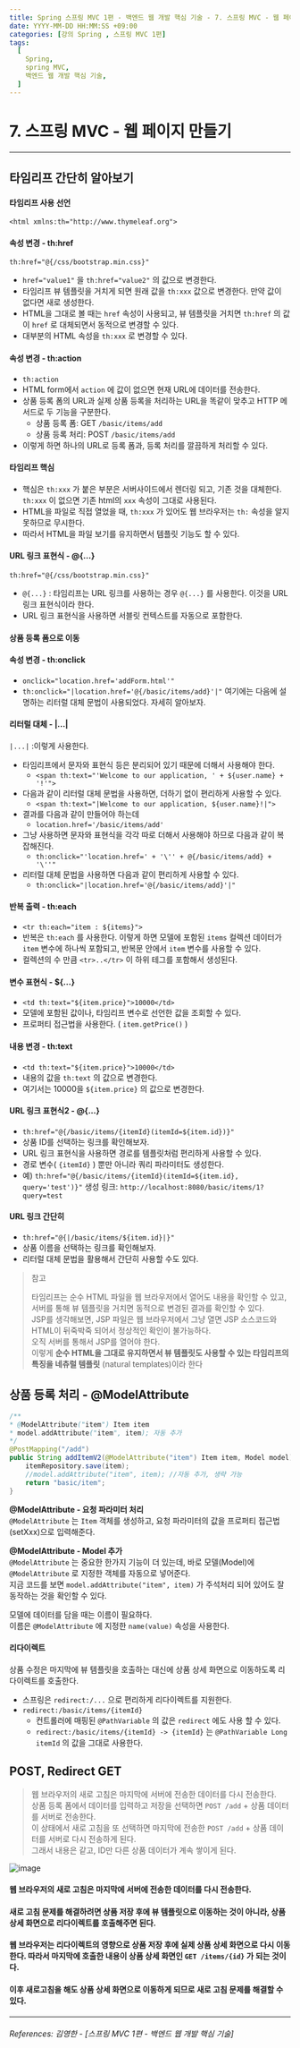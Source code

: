 ```yaml
---
title: Spring 스프링 MVC 1편 - 백엔드 웹 개발 핵심 기술 - 7. 스프링 MVC - 웹 페이지 만들기
date: YYYY-MM-DD HH:MM:SS +09:00
categories: [강의 Spring , 스프링 MVC 1편]
tags:
  [
    Spring,
    spring MVC,
    백엔드 웹 개발 핵심 기술,
  ]
---
```


# 7. 스프링 MVC - 웹 페이지 만들기

----

## 타임리프 간단히 알아보기
#### **타임리프 사용 선언**
`<html xmlns:th="http://www.thymeleaf.org">`

#### **속성 변경 - th:href**

`th:href="@{/css/bootstrap.min.css}"`

* `href="value1"` 을 `th:href="value2"` 의 값으로 변경한다.
* 타임리프 뷰 템플릿을 거치게 되면 원래 값을 `th:xxx` 값으로 변경한다. 만약 값이 없다면 새로 생성한다.
* HTML을 그대로 볼 때는 `href` 속성이 사용되고, 뷰 템플릿을 거치면 `th:href` 의 값이 `href` 로
대체되면서 동적으로 변경할 수 있다.
* 대부분의 HTML 속성을 `th:xxx` 로 변경할 수 있다.

#### 속성 변경 - th:action
* `th:action`
* HTML form에서 `action` 에 값이 없으면 현재 URL에 데이터를 전송한다.
* 상품 등록 폼의 URL과 실제 상품 등록을 처리하는 URL을 똑같이 맞추고 HTTP 메서드로 두 기능을
구분한다.
  * 상품 등록 폼: GET `/basic/items/add`
  * 상품 등록 처리: POST `/basic/items/add`
* 이렇게 하면 하나의 URL로 등록 폼과, 등록 처리를 깔끔하게 처리할 수 있다.


#### **타임리프 핵심**
* 핵심은 `th:xxx` 가 붙은 부분은 서버사이드에서 렌더링 되고, 기존 것을 대체한다. `th:xxx` 이 없으면 기존
html의 `xxx` 속성이 그대로 사용된다.
* HTML을 파일로 직접 열었을 때, `th:xxx` 가 있어도 웹 브라우저는 `th:` 속성을 알지 못하므로 무시한다.
* 따라서 HTML을 파일 보기를 유지하면서 템플릿 기능도 할 수 있다.


#### **URL 링크 표현식 - @{...}**
`th:href="@{/css/bootstrap.min.css}"`
* `@{...}` : 타임리프는 URL 링크를 사용하는 경우 `@{...}` 를 사용한다. 이것을 URL 링크 표현식이라 한다.
* URL 링크 표현식을 사용하면 서블릿 컨텍스트를 자동으로 포함한다.


#### **상품 등록 폼으로 이동**
#### **속성 변경 - th:onclick**
* `onclick="location.href='addForm.html'"`
* `th:onclick="|location.href='@{/basic/items/add}'|"`
여기에는 다음에 설명하는 리터럴 대체 문법이 사용되었다. 자세히 알아보자.
#### **리터럴 대체 - |...|**
`|...|` :이렇게 사용한다.
* 타임리프에서 문자와 표현식 등은 분리되어 있기 때문에 더해서 사용해야 한다.
  * `<span th:text="'Welcome to our application, ' + ${user.name} + '!'">`
* 다음과 같이 리터럴 대체 문법을 사용하면, 더하기 없이 편리하게 사용할 수 있다.
  * `<span th:text="|Welcome to our application, ${user.name}!|">`
* 결과를 다음과 같이 만들어야 하는데
  * `location.href='/basic/items/add'`
* 그냥 사용하면 문자와 표현식을 각각 따로 더해서 사용해야 하므로 다음과 같이 복잡해진다.
  * `th:onclick="'location.href=' + '\'' + @{/basic/items/add} + '\''"`
* 리터럴 대체 문법을 사용하면 다음과 같이 편리하게 사용할 수 있다.
  * `th:onclick="|location.href='@{/basic/items/add}'|"`


#### **반복 출력 - th:each**
* `<tr th:each="item : ${items}">`
* 반복은 `th:each` 를 사용한다. 이렇게 하면 모델에 포함된 `items` 컬렉션 데이터가 `item` 변수에 하나씩
포함되고, 반복문 안에서 `item` 변수를 사용할 수 있다.
* 컬렉션의 수 만큼 `<tr>..</tr>` 이 하위 테그를 포함해서 생성된다.


#### **변수 표현식 - ${...}**
* `<td th:text="${item.price}">10000</td>`
* 모델에 포함된 값이나, 타임리프 변수로 선언한 값을 조회할 수 있다.
* 프로퍼티 접근법을 사용한다. ( `item.getPrice()` )


#### **내용 변경 - th:text**
* `<td th:text="${item.price}">10000</td>`
* 내용의 값을 `th:text` 의 값으로 변경한다.
* 여기서는 10000을 `${item.price}` 의 값으로 변경한다.


#### **URL 링크 표현식2 - @{...}**
* `th:href="@{/basic/items/{itemId}(itemId=${item.id})}"`
* 상품 ID를 선택하는 링크를 확인해보자.
* URL 링크 표현식을 사용하면 경로를 템플릿처럼 편리하게 사용할 수 있다.
* 경로 변수( `{itemId}` ) 뿐만 아니라 쿼리 파라미터도 생성한다.
* 예) `th:href="@{/basic/items/{itemId}(itemId=${item.id}, query='test')}"`
생성 링크: `http://localhost:8080/basic/items/1?query=test`


#### **URL 링크 간단히**
* `th:href="@{|/basic/items/${item.id}|}"`
* 상품 이름을 선택하는 링크를 확인해보자.
* 리터럴 대체 문법을 활용해서 간단히 사용할 수도 있다.


> 참고
> 
> 타임리프는 순수 HTML 파일을 웹 브라우저에서 열어도 내용을 확인할 수 있고, 서버를 통해 뷰 템플릿을
거치면 동적으로 변경된 결과를 확인할 수 있다.     
> JSP를 생각해보면, JSP 파일은 웹 브라우저에서 그냥 열면
JSP 소스코드와 HTML이 뒤죽박죽 되어서 정상적인 확인이 불가능하다.    
> 오직 서버를 통해서 JSP를 열어야
한다.  
> 이렇게 **순수 HTML을 그대로 유지하면서 뷰 템플릿도 사용할 수 있는 타임리프의 특징을 네츄럴 템플릿**
(natural templates)이라 한다

## 상품 등록 처리 - @ModelAttribute
```java
/**
* @ModelAttribute("item") Item item
* model.addAttribute("item", item); 자동 추가
*/
@PostMapping("/add")
public String addItemV2(@ModelAttribute("item") Item item, Model model) {
    itemRepository.save(item);
    //model.addAttribute("item", item); //자동 추가, 생략 가능
    return "basic/item";
}
```

**@ModelAttribute - 요청 파라미터 처리**  
`@ModelAttribute` 는 `Item` 객체를 생성하고, 요청 파라미터의 값을 프로퍼티 접근법(setXxx)으로
입력해준다.  

**@ModelAttribute - Model 추가**  
`@ModelAttribute` 는 중요한 한가지 기능이 더 있는데, 바로 모델(Model)에 `@ModelAttribute` 로
지정한 객체를 자동으로 넣어준다.   
 지금 코드를 보면 `model.addAttribute("item", item)` 가 주석처리
되어 있어도 잘 동작하는 것을 확인할 수 있다.    

모델에 데이터를 담을 때는 이름이 필요하다.   
 이름은 `@ModelAttribute` 에 지정한 `name(value)` 속성을
사용한다. 


#### **리다이렉트**
상품 수정은 마지막에 뷰 템플릿을 호출하는 대신에 상품 상세 화면으로 이동하도록 리다이렉트를
호출한다.  
* 스프링은 `redirect:/...` 으로 편리하게 리다이렉트를 지원한다.
* `redirect:/basic/items/{itemId}`
  * 컨트롤러에 매핑된 `@PathVariable` 의 값은 `redirect` 에도 사용 할 수 있다.
  * `redirect:/basic/items/{itemId} -> {itemId}` 는 `@PathVariable Long itemId` 의 값을
그대로 사용한다.



## POST, Redirect GET
> 웹 브라우저의 새로 고침은 마지막에 서버에 전송한 데이터를 다시 전송한다.  
상품 등록 폼에서 데이터를 입력하고 저장을 선택하면 `POST /add` + 상품 데이터를 서버로 전송한다.  
이 상태에서 새로 고침을 또 선택하면 마지막에 전송한 `POST /add` + 상품 데이터를 서버로 다시 전송하게
된다.  
그래서 내용은 같고, ID만 다른 상품 데이터가 계속 쌓이게 된다.


![image](https://github.com/tomy8964/CodingTestExercise/assets/103511161/f4dde815-dec9-4f87-b855-5e266b8a785b)


#### 웹 브라우저의 새로 고침은 마지막에 서버에 전송한 데이터를 다시 전송한다.   
#### 새로 고침 문제를 해결하려면 상품 저장 후에 뷰 템플릿으로 이동하는 것이 아니라, 상품 상세 화면으로 리다이렉트를 호출해주면 된다.  
#### 웹 브라우저는 리다이렉트의 영향으로 상품 저장 후에 실제 상품 상세 화면으로 다시 이동한다. 따라서 마지막에 호출한 내용이 상품 상세 화면인 `GET /items/{id}` 가 되는 것이다.
#### 이후 새로고침을 해도 상품 상세 화면으로 이동하게 되므로 새로 고침 문제를 해결할 수 있다.



----  


###### References: 김영한 - [스프링 MVC 1편 - 백엔드 웹 개발 핵심 기술]
